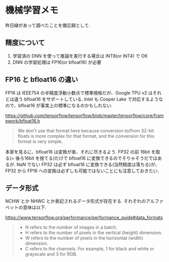 # 機械学習メモ

昨日縁があって調べたことを備忘録として.

## 精度について

1. 学習済の DNN を使って推論を実行する場合は INT8(or INT4) で OK
2. DNN の学習処理は FP16(or bfloat16) が必要

## FP16 と bfloat16 の違い

FP16 は IEEE754 の半精度浮動小数点で標準規格だが、Google TPU v2 はそれとは違う bfloat16 をサポートしている. Intel も Cooper Lake で対応するようなので、bfloat16 が事実上の標準になるのかもしれない.

https://github.com/tensorflow/tensorflow/blob/master/tensorflow/core/framework/bfloat16.h
> We don't use that format here because conversion to/from 32-bit floats is more complex for that format, and the conversion for this format is very simple.

本家を見るに、bfloat16 は変換が楽、それに尽きるよう.
FP32 の前 16bit を取る(= 後ろ16bit を捨てる)だけで bfloat16 に変換できるのでそりゃそうだではあるが.
NaN でない FP32 は必ず bfloat16 に変換できる(当然精度は落ちる)が、FP32 から FP16 への変換は必ずしも可能ではないことにも注意しておきたい.

## データ形式

NCHW とか NHWC とか表記されるデータ形式が存在する.
それぞれのアルファベットの意味は以下.

https://www.tensorflow.org/performance/performance_guide#data_formats

> * N refers to the number of images in a batch.
> * H refers to the number of pixels in the vertical (height) dimension.
> * W refers to the number of pixels in the horizontal (width) dimension.
> * C refers to the channels. For example, 1 for black and white or grayscale and 3 for RGB.
